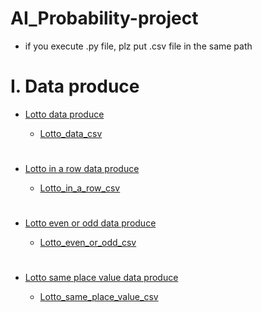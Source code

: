# AI_Probability-project

- if you execute .py file, plz put .csv file in the same path

#

# I. Data produce
  
  - [Lotto data produce](https://github.com/ROKORORI/AI_Probability-project/blob/master/py%20file/lotto_data_make.py)
      
      - [Lotto_data_csv](https://github.com/ROKORORI/AI_Probability-project/blob/master/csv%20file/lotto%20~%201092.csv)
      #
  - [Lotto in a row data produce](https://github.com/ROKORORI/AI_Probability-project/blob/master/py%20file/lotto_in_a_row.py)
         
      - [Lotto_in_a_row_csv](https://github.com/ROKORORI/AI_Probability-project/blob/master/csv%20file/lotto_in_a_row.csv)
      #
  - [Lotto even or odd data produce](https://github.com/ROKORORI/AI_Probability-project/blob/master/py%20file/lotto_even_or_odd.py)
  
      - [Lotto_even_or_odd_csv](https://github.com/ROKORORI/AI_Probability-project/blob/master/csv%20file/lotto_even_or_odd.csv)
      #
  - [Lotto same place value data produce](https://github.com/ROKORORI/AI_Probability-project/blob/master/py%20file/lotto_same_place_value.py)

      - [Lotto_same_place_value_csv](https://github.com/ROKORORI/AI_Probability-project/blob/master/csv%20file/lotto_same_place_value.csv)

#
